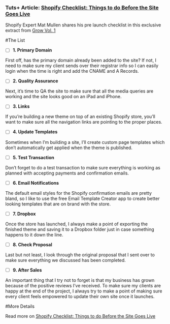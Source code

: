 ### Tuts+ Article: [Shopify Checklist: Things to do Before the Site Goes Live](http://webdesign.tutsplus.com/articles/shopify-checklist-things-to-do-before-the-site-goes-live--cms-24127)

Shopify Expert Mat Mullen shares his pre launch checklist in this exclusive extract from [Grow Vol. 1](http://shopify.com/grow)


#The List

- [ ] **1. Primary Domain**

First off, has the primary domain already been added to the site? If not, I need to make sure my client sends over their registrar info so I can easily login when the time is right and add the CNAME and A Records.

- [ ] **2. Quality Assurance**

Next, it’s time to QA the site to make sure that all the media queries are working and the site looks good on an iPad and iPhone. 

- [ ] **3. Links**

If you’re building a new theme on top of an existing Shopify store, you’ll want to make sure all the navigation links are pointing to the proper places. 

- [ ] **4. Update Templates**

Sometimes when I’m building a site, I’ll create custom page templates which don’t automatically get applied when the theme is published. 

- [ ] **5. Test Transaction**

Don’t forget to do a test transaction to make sure everything is working as planned with accepting payments and confirmation emails. 

- [ ] **6. Email Notifications**

The default email styles for the Shopify confirmation emails are pretty bland, so I like to use the free Email Template Creator app to create better looking templates that are on brand with the store.

- [ ] **7. Dropbox**

Once the store has launched, I always make a point of exporting the finished theme and saving it to a Dropbox folder just in case something happens to it down the line. 

- [ ] **8. Check Proposal**

Last but not least, I look through the original proposal that I sent over to make sure everything we discussed has been completed. 


- [ ] **9. After Sales**

An important thing that I try not to forget is that my business has grown because of the positive reviews I’ve received. To make sure my clients are happy at the end of the project, I always try to make a point of making sure every client feels empowered to update their own site once it launches.


#More Details

Read more on [Shopify Checklist: Things to do Before the Site Goes Live](http://webdesign.tutsplus.com/articles/shopify-checklist-things-to-do-before-the-site-goes-live--cms-24127)
